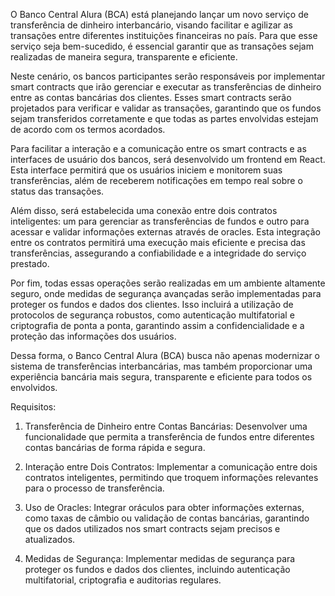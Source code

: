 O Banco Central Alura (BCA) está planejando lançar um novo serviço de transferência de dinheiro interbancário, visando facilitar e agilizar as transações entre diferentes instituições financeiras no país. Para que esse serviço seja bem-sucedido, é essencial garantir que as transações sejam realizadas de maneira segura, transparente e eficiente.

Neste cenário, os bancos participantes serão responsáveis por implementar smart contracts que irão gerenciar e executar as transferências de dinheiro entre as contas bancárias dos clientes. Esses smart contracts serão projetados para verificar e validar as transações, garantindo que os fundos sejam transferidos corretamente e que todas as partes envolvidas estejam de acordo com os termos acordados.

Para facilitar a interação e a comunicação entre os smart contracts e as interfaces de usuário dos bancos, será desenvolvido um frontend em React. Esta interface permitirá que os usuários iniciem e monitorem suas transferências, além de receberem notificações em tempo real sobre o status das transações.

Além disso, será estabelecida uma conexão entre dois contratos inteligentes: um para gerenciar as transferências de fundos e outro para acessar e validar informações externas através de oracles. Esta integração entre os contratos permitirá uma execução mais eficiente e precisa das transferências, assegurando a confiabilidade e a integridade do serviço prestado.

Por fim, todas essas operações serão realizadas em um ambiente altamente seguro, onde medidas de segurança avançadas serão implementadas para proteger os fundos e dados dos clientes. Isso incluirá a utilização de protocolos de segurança robustos, como autenticação multifatorial e criptografia de ponta a ponta, garantindo assim a confidencialidade e a proteção das informações dos usuários.

Dessa forma, o Banco Central Alura (BCA) busca não apenas modernizar o sistema de transferências interbancárias, mas também proporcionar uma experiência bancária mais segura, transparente e eficiente para todos os envolvidos.


Requisitos:

1. Transferência de Dinheiro entre Contas Bancárias:
Desenvolver uma funcionalidade que permita a transferência de fundos entre diferentes contas bancárias de forma rápida e segura.

2. Interação entre Dois Contratos:
 Implementar a comunicação entre dois contratos inteligentes, permitindo que troquem informações relevantes para o processo de transferência.

3. Uso de Oracles:
Integrar oráculos para obter informações externas, como taxas de câmbio ou validação de contas bancárias, garantindo que os dados utilizados nos smart contracts sejam precisos e atualizados.

4. Medidas de Segurança:
Implementar medidas de segurança para proteger os fundos e dados dos clientes, incluindo autenticação multifatorial, criptografia e auditorias regulares.